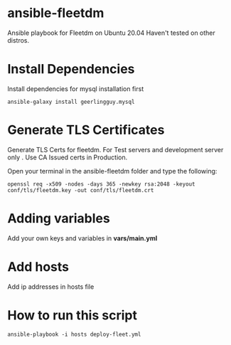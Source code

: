 # ansible-fleetdm
Ansible playbook for Fleetdm on Ubuntu 20.04
Haven't tested on other distros. 
# Install Dependencies 
Install dependencies for mysql installation first 
```
ansible-galaxy install geerlingguy.mysql
```
# Generate TLS Certificates
Generate TLS Certs for fleetdm.
For Test servers and development server only . Use CA Issued certs in Production.

Open your terminal in the ansible-fleetdm folder and type the following: 
```
openssl req -x509 -nodes -days 365 -newkey rsa:2048 -keyout conf/tls/fleetdm.key -out conf/tls/fleetdm.crt
```

# Adding variables 
Add your own keys and variables in **vars/main.yml** 

# Add hosts 
Add ip addresses in hosts file 

# How to run this script
```
ansible-playbook -i hosts deploy-fleet.yml
